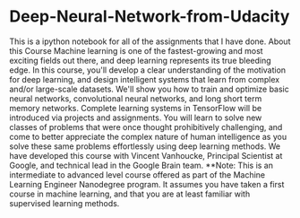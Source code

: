# Deep-Neural-Network-from-Udacity
This is a ipython notebook for all of the assignments that I have done.
About this Course  Machine learning is one of the fastest-growing and most exciting fields out there, and deep learning represents its true bleeding edge. In this course, you'll develop a clear understanding of the motivation for deep learning, and design intelligent systems that learn from complex and/or large-scale datasets.  We'll show you how to train and optimize basic neural networks, convolutional neural networks, and long short term memory networks. Complete learning systems in TensorFlow will be introduced via projects and assignments. You will learn to solve new classes of problems that were once thought prohibitively challenging, and come to better appreciate the complex nature of human intelligence as you solve these same problems effortlessly using deep learning methods.  We have developed this course with Vincent Vanhoucke, Principal Scientist at Google, and technical lead in the Google Brain team.  **Note: This is an intermediate to advanced level course offered as part of the Machine Learning Engineer Nanodegree program. It assumes you have taken a first course in machine learning, and that you are at least familiar with supervised learning methods.
